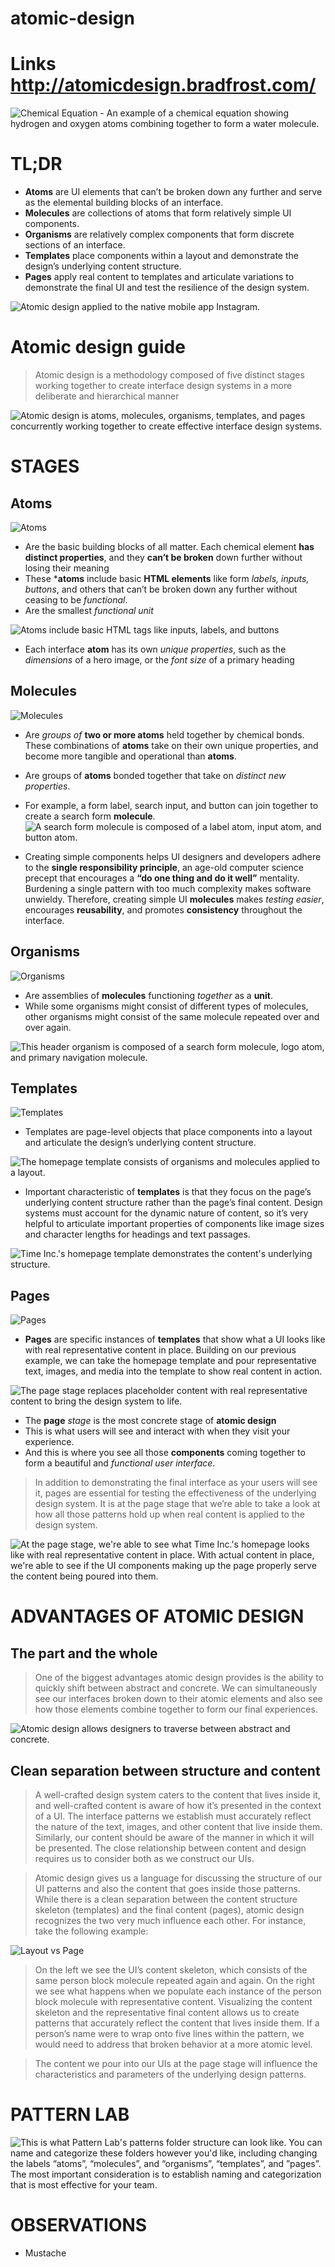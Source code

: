 # atomic-design

# Links http://atomicdesign.bradfrost.com/

![Chemical Equation - An example of a chemical equation showing hydrogen and oxygen atoms combining together to form a water molecule.](http://atomicdesign.bradfrost.com/images/content/chemical-equation.png)


# TL;DR
- **Atoms** are UI elements that can’t be broken down any further and serve as the elemental building blocks of an interface.
- **Molecules** are collections of atoms that form relatively simple UI components.
- **Organisms** are relatively complex components that form discrete sections of an interface.
- **Templates** place components within a layout and demonstrate the design’s underlying content structure.
- **Pages** apply real content to templates and articulate variations to demonstrate the final UI and test the resilience of the design system.

![Atomic design applied to the native mobile app Instagram.](http://atomicdesign.bradfrost.com/images/content/instagram-atomic.png)

# Atomic design guide

> Atomic design is a methodology composed of five distinct stages working together to create interface design systems in a more deliberate and hierarchical manner

![Atomic design is atoms, molecules, organisms, templates, and pages concurrently working together to create effective interface design systems.](http://atomicdesign.bradfrost.com/images/content/atomic-design-process.png)

# STAGES

## Atoms

![Atoms](http://atomicdesign.bradfrost.com/images/content/atomic-design-atoms.png)

- Are the basic building blocks of all matter. Each chemical element **has distinct properties**, and they **can’t be broken** down further without losing their meaning
- These ***atoms** include basic **HTML elements** like form _labels, inputs, buttons_, and others that can’t be broken down any further without ceasing to be _functional_.
- Are the smallest _functional unit_

![Atoms include basic HTML tags like inputs, labels, and buttons](http://atomicdesign.bradfrost.com/images/content/atoms-form-elements.png)

- Each interface **atom** has its own _unique properties_, such as the _dimensions_ of a hero image, or the _font size_ of a primary heading

## Molecules

![Molecules](http://atomicdesign.bradfrost.com/images/content/atomic-design-molecules.png)

- Are _groups of_ **two or more atoms** held together by chemical bonds. These combinations of **atoms** take on their own unique properties, and become more tangible and operational than **atoms**.
- Are groups of **atoms** bonded together that take on _distinct new properties_.
- For example, a form label, search input, and button can join together to create a search form **molecule**.
![A search form molecule is composed of a label atom, input atom, and button atom.](http://atomicdesign.bradfrost.com/images/content/molecule-search-form.png)

- Creating simple components helps UI designers and developers adhere to the **single responsibility principle**, an age-old computer science precept that encourages a **“do one thing and do it well”** mentality. Burdening a single pattern with too much complexity makes software unwieldy. Therefore, creating simple UI **molecules** makes _testing easier_, encourages **reusability**, and promotes **consistency** throughout the interface.

## Organisms

![Organisms](http://atomicdesign.bradfrost.com/images/content/atomic-design-organisms.png)

- Are assemblies of **molecules** functioning _together_ as a **unit**. 
- While some organisms might consist of different types of molecules, other organisms might consist of the same molecule repeated over and over again.

![This header organism is composed of a search form molecule, logo atom, and primary navigation molecule.](http://atomicdesign.bradfrost.com/images/content/organism-header.png)

## Templates

![Templates](http://atomicdesign.bradfrost.com/images/content/atomic-design-templates.png)

- Templates are page-level objects that place components into a layout and articulate the design’s underlying content structure.

![The homepage template consists of organisms and molecules applied to a layout.](http://atomicdesign.bradfrost.com/images/content/template.png)

- Important characteristic of **templates** is that they focus on the page’s underlying content structure rather than the page’s final content. Design systems must account for the dynamic nature of content, so it’s very helpful to articulate important properties of components like image sizes and character lengths for headings and text passages.

![Time Inc.'s homepage template demonstrates the content's underlying structure.](http://atomicdesign.bradfrost.com/images/content/template-timeinc-homepage.png)

## Pages

![Pages](http://atomicdesign.bradfrost.com/images/content/atomic-design-pages.png)

- **Pages** are specific instances of **templates** that show what a UI looks like with real representative content in place. Building on our previous example, we can take the homepage template and pour representative text, images, and media into the template to show real content in action.

![The page stage replaces placeholder content with real representative content to bring the design system to life.](http://atomicdesign.bradfrost.com/images/content/page.png)

- The **page** _stage_ is the most concrete stage of **atomic design**
- This is what users will see and interact with when they visit your experience.
- And this is where you see all those **components** coming together to form a beautiful and _functional user interface_.

> In addition to demonstrating the final interface as your users will see it, pages are essential for testing the effectiveness of the underlying design system. It is at the page stage that we’re able to take a look at how all those patterns hold up when real content is applied to the design system.

![At the page stage, we're able to see what Time Inc.'s homepage looks like with real representative content in place. With actual content in place, we're able to see if the UI components making up the page properly serve the content being poured into them.](http://atomicdesign.bradfrost.com/images/content/page-timeinc-homepage.png)


# ADVANTAGES OF ATOMIC DESIGN

## The part and the whole

> One of the biggest advantages atomic design provides is the ability to quickly shift between abstract and concrete. We can simultaneously see our interfaces broken down to their atomic elements and also see how those elements combine together to form our final experiences.

![Atomic design allows designers to traverse between abstract and concrete.](http://atomicdesign.bradfrost.com/images/content/atomic-design-abstract-concrete.png)

## Clean separation between structure and content
> A well-crafted design system caters to the content that lives inside it, and well-crafted content is aware of how it’s presented in the context of a UI. The interface patterns we establish must accurately reflect the nature of the text, images, and other content that live inside them. Similarly, our content should be aware of the manner in which it will be presented. The close relationship between content and design requires us to consider both as we construct our UIs.

> Atomic design gives us a language for discussing the structure of our UI patterns and also the content that goes inside those patterns. While there is a clean separation between the content structure skeleton (templates) and the final content (pages), atomic design recognizes the two very much influence each other. For instance, take the following example:

![Layout vs Page](http://atomicdesign.bradfrost.com/images/content/templates-pages-users-example.png)

> On the left we see the UI’s content skeleton, which consists of the same person block molecule repeated again and again. On the right we see what happens when we populate each instance of the person block molecule with representative content. Visualizing the content skeleton and the representative final content allows us to create patterns that accurately reflect the content that lives inside them. If a person’s name were to wrap onto five lines within the pattern, we would need to address that broken behavior at a more atomic level.

> The content we pour into our UIs at the page stage will influence the characteristics and parameters of the underlying design patterns.



# PATTERN LAB

![This is what Pattern Lab's patterns folder structure can look like. You can name and categorize these folders however you'd like, including changing the labels “atoms”, “molecules”, and “organisms”, “templates”, and ”pages”. The most important consideration is to establish naming and categorization that is most effective for your team.](http://atomicdesign.bradfrost.com/images/content/pattern-lab-file-structure.png)


# OBSERVATIONS
- Mustache
